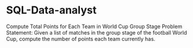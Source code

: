 # SQL-Data-analyst
Compute Total Points for Each Team in World Cup Group Stage
Problem Statement:
Given a list of matches in the group stage of the football World Cup, compute the number of points each team currently has.

